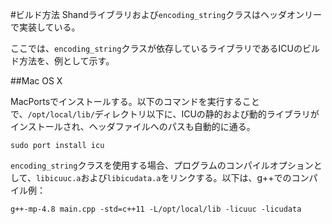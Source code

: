 #ビルド方法
Shandライブラリおよび`encoding_string`クラスはヘッダオンリーで実装している。

ここでは、`encoding_string`クラスが依存しているライブラリであるICUのビルド方法を、例として示す。

##Mac OS X

MacPortsでインストールする。以下のコマンドを実行することで、`/opt/local/lib/`ディレクトリ以下に、ICUの静的および動的ライブラリがインストールされ、ヘッダファイルへのパスも自動的に通る。

```
sudo port install icu
```


`encoding_string`クラスを使用する場合、プログラムのコンパイルオプションとして、`libicuuc.a`および`libicudata.a`をリンクする。以下は、g++でのコンパイル例：

```
g++-mp-4.8 main.cpp -std=c++11 -L/opt/local/lib -licuuc -licudata
```

